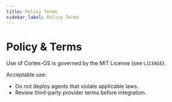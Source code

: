 ```yaml
---
title: Policy Terms
sidebar_label: Policy Terms
---
```


# Policy & Terms

Use of Cortex-OS is governed by the MIT License (see `LICENSE`).

Acceptable use:
- Do not deploy agents that violate applicable laws.
- Review third-party provider terms before integration.
